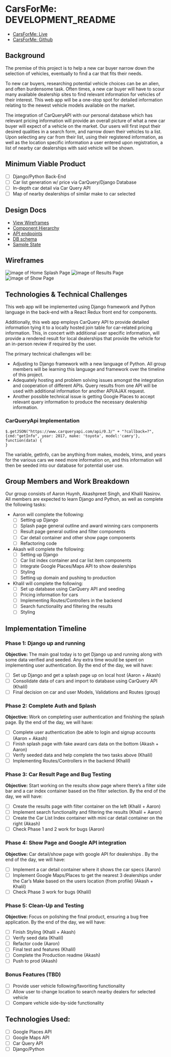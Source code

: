 # CarsForMe: DEVELOPMENT_README

- [CarsForMe: Live][live]
- [CarsForMe: Github][github]

[live]: https://www.CarsForMe.net
[github]: https://github.com/AkashSkySingh/CarsForMe

## Background

The premise of this project is to help a new car buyer narrow down the selection of vehicles, eventually to find a car that fits their needs.

To new car buyers, researching potential vehicle choices can be an alien, and often burdensome task. Often times, a new car buyer will have to scour many available dealership sites to find relevant information for vehicles of their interest. This web app will be a one-stop spot  for detailed information relating to the newest vehicle models available on the market.

The integration of CarQueryAPI with our personal database which has relevant pricing information will provide an overall picture of what a new car buyer will expect of a vehicle on the market. Our users will first input their desired qualities in a search form, and narrow down their vehicles to a list. Upon selecting any car from their list, using their registered information, as well as the location specific information a user entered upon registration, a list of nearby car dealerships with said vehicle will be shown.

## Minimum Viable Product

- [ ] Django/Python Back-End
- [ ] Car list generation w/ price via CarQuery/Django Database
- [ ] In-depth car detail via Car Query API
- [ ] Map of nearby dealerships of similar make to car selected

## Design Docs
* [View Wireframes][wireframes]
* [Component Hierarchy][components]
* [API endpoints][api-endpoints]
* [DB schema][schema]
* [Sample State][sample-state]

[wireframes]: docs/wireframes
[components]: docs/component_hierarchy.md
[sample-state]: docs/sample_state.md
[api-endpoints]: docs/api_endpoints.md
[schema]: docs/schema.md

## Wireframes

![image of Home Splash Page](/docs/wireframes/Home%20Page_Splash.png)
![image of Results Page](/docs/wireframes/Results.png)
![image of Show Page](/docs/wireframes/Show.png)

## Technologies & Technical Challenges

This web app will be implemented using Django framework and Python language in the back-end with a React Redux front end for components.

Additionally, this web app employs CarQuery API to provide detailed information tying it to a locally hosted join table for car-related pricing information. This, in concert with additional user specific information, will provide a rendered result for local dealerships that provide the vehicle for an in-person review if required by the user.

The primary technical challenges will be:

- Adjusting to Django framework with a new language of Python. All group members will be learning this language and framework over the timeline of this project.
- Adequately hosting and problem solving issues amongst the integration and cooperation of different APIs. Query results from one API will be used with additional information for another API/AJAX request.
- Another possible technical issue is getting Google Places to accept relevant  query information to produce the necessary dealership information.

### CarQueryApi Implementation

```
$.getJSON("https://www.carqueryapi.com/api/0.3/" + "?callback=?", {cmd:"getInfo", year: 2017, make: 'toyota', model:'camry'}, function(data) {
}
```

The variable, getInfo, can be anything from makes, models, trims, and years for the various cars we need more information on, and this information will then be seeded into our database for potential user use. 

## Group Members and Work Breakdown
Our group consists of Aaron Huynh, Akashpreet Singh, and Khalil Nasirov. All members are expected to learn Django and Python, as well as complete the following tasks:

- Aaron will complete the following:
  + [ ] Setting up Django
  + [ ] Splash page general outline and award winning cars components
  + [ ] Result page general outline and filter components
  + [ ] Car detail container and other show page components
  + [ ] Refactoring code
- Akash will complete the following:
  + [ ] Setting up Django
  + [ ] Car list index container and car list item components
  + [ ] Integrate Google Places/Maps API to show dealerships
  + [ ] Styling
  + [ ] Setting up domain and pushing to production
- Khalil will complete the following:
  + [ ] Set up database using CarQuery API and seeding
  + [ ] Pricing information for cars 
  + [ ] Implementing Routes/Controllers in the backend
  + [ ] Search functionality and filtering the results
  + [ ] Styling

## Implementation Timeline

### Phase 1: Django up and running

**Objective:** The main goal today is to get Django up and running along with some data verified and seeded. Any extra time would be spent on implementing user authentication. By the end of the day, we will have:
 - [ ] Set up Django and get a splash page up on local host (Aaron + Akash)
 - [ ] Consolidate data of cars and import to database using CarQuery API (Khalil)
 - [ ] Final decision on car and user Models, Validations and Routes (group)

### Phase 2: Complete Auth and Splash

**Objective:** Work on completing user authentication and finishing the splash page. By the end of the day, we will have:
 - [ ] Complete user authentication (be able to login and signup accounts (Aaron + Akash)
 - [ ] Finish splash page with fake award cars data on the bottom (Akash + Aaron)
 - [ ] Verify seeded data and help complete the two tasks above (Khalil)
 - [ ] Implementing Routes/Controllers in the backend (Khalil)
 
### Phase 3: Car Result Page and Bug Testing

**Objective:** Start working on the results show page where there’s a filter side bar and a car index container based on the filter selection. By the end of the day, we will have:
 - [ ] Create the results page with filter container on the left (Khalil + Aaron)
 - [ ] Implement search functionality and filtering the results (Khalil + Aaron)
 - [ ] Create the Car List Index container with mini car detail container on the right (Akash)
 - [ ] Check Phase 1 and 2 work for bugs (Aaron)

### Phase 4:  Show Page and Google API integration

**Objective:** Car detail/show page with google API for dealerships . By the end of the day, we will have:
 - [ ] Implement a car detail container where it shows the car specs (Aaron)
 - [ ] Implement Google Maps/Places to get the nearest 3 dealerships under the Car’s Make based on the users location (from profile) (Akash + Khalil)
 - [ ] Check Phase 3 work for bugs (Khalil)

### Phase 5: Clean-Up and Testing

**Objective:** Focus on polishing the final product, ensuring a bug free application. By the end of the day, we will have:
 - [ ] Finish Styling (Khalil + Akash)
 - [ ] Verify seed data (Khalil)
 - [ ] Refactor code (Aaron)
 - [ ] Final test and features (Khalil)
 - [ ] Complete the Production readme (Akash)
 - [ ] Push to prod (Akash)

### Bonus Features (TBD)
- [ ] Provide user vehicle following/favoriting functionality
- [ ] Allow user to change location to search nearby dealers for selected vehicle
- [ ] Compare vehicle side-by-side functionality

## Technologies Used:
- [ ] Google Places API
- [ ] Google Maps API
- [ ] Car Query API
- [ ] Django/Python
